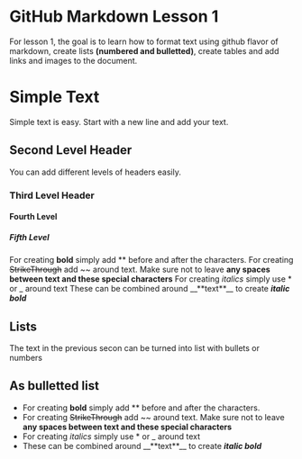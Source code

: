 # GitHub Markdown Lesson 1
For lesson 1, the goal is to learn how to format text using github flavor of markdown,
create lists **(numbered and bulletted)**, create tables and add links and images to the
document.
# Simple Text
Simple text is easy. Start with a new line and add your text.
## Second Level Header
You can add different levels of headers easily.
### Third Level Header
#### Fourth Level
##### Fifth Level
For creating **bold** simply add ** before and after the characters.
For creating ~~StrikeThrough~~ add ~~ around text. Make sure not to leave **any spaces between text and these special characters**
For creating *italics* simply use * or _ around text
These can be combined around \_\_\*\*text\*\*\_\_ to create _**italic bold**_
## Lists
The text in the previous secon can be turned into list with bullets or numbers
## As bulletted list
- For creating **bold** simply add ** before and after the characters.
- For creating ~~StrikeThrough~~ add ~~ around text. Make sure not to leave **any spaces between text and these special characters**
- For creating *italics* simply use * or _ around text
- These can be combined around \_\_\*\*text\*\*\_\_ to create _**italic bold**_

